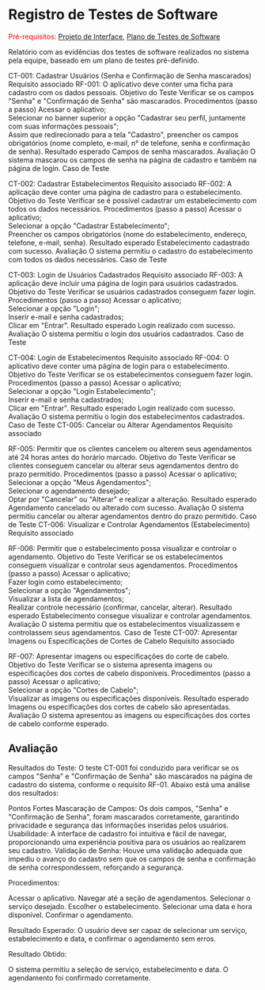 # Registro de Testes de Software

<span style="color:red">Pré-requisitos: <a href="3-Projeto de Interface.md"> Projeto de Interface</a></span>, <a href="8-Plano de Testes de Software.md"> Plano de Testes de Software</a>

Relatório com as evidências dos testes de software realizados no sistema pela equipe, baseado em um plano de testes pré-definido.

CT-001: Cadastrar Usuários (Senha e Confirmação de Senha mascarados)
Requisito associado	RF-001: O aplicativo deve conter uma ficha para cadastro com os dados pessoais.
Objetivo do Teste	Verificar se os campos "Senha" e "Confirmação de Senha" são mascarados.
Procedimentos (passo a passo)	Acessar o aplicativo; </br> Selecionar no banner superior a opção "Cadastrar seu perfil, juntamente com suas informações pessoais"; </br> Assim que redirecionado para a tela "Cadastro", preencher os campos obrigatórios (nome completo, e-mail, n° de telefone, senha e confirmação de senha).
Resultado esperado	Campos de senha mascarados.
Avaliação	O sistema mascarou os campos de senha na página de cadastro e também na página de login.
Caso de Teste	

CT-002: Cadastrar Estabelecimentos
Requisito associado	RF-002: A aplicação deve conter uma página de cadastro para o estabelecimento.
Objetivo do Teste	Verificar se é possível cadastrar um estabelecimento com todos os dados necessários.
Procedimentos (passo a passo)	Acessar o aplicativo; </br> Selecionar a opção "Cadastrar Estabelecimento"; </br> Preencher os campos obrigatórios (nome do estabelecimento, endereço, telefone, e-mail, senha).
Resultado esperado	Estabelecimento cadastrado com sucesso.
Avaliação	O sistema permitiu o cadastro do estabelecimento com todos os dados necessários.
Caso de Teste	

CT-003: Login de Usuários Cadastrados
Requisito associado	RF-003: A aplicação deve incluir uma página de login para usuários cadastrados.
Objetivo do Teste	Verificar se usuários cadastrados conseguem fazer login.
Procedimentos (passo a passo)	Acessar o aplicativo; </br> Selecionar a opção "Login"; </br> Inserir e-mail e senha cadastrados; </br> Clicar em "Entrar".
Resultado esperado	Login realizado com sucesso.
Avaliação	O sistema permitiu o login dos usuários cadastrados.
Caso de Teste	

CT-004: Login de Estabelecimentos
Requisito associado	RF-004: O aplicativo deve conter uma página de login para o estabelecimento.
Objetivo do Teste	Verificar se os estabelecimentos conseguem fazer login.
Procedimentos (passo a passo)	Acessar o aplicativo; </br> Selecionar a opção "Login Estabelecimento"; </br> Inserir e-mail e senha cadastrados; </br> Clicar em "Entrar".
Resultado esperado	Login realizado com sucesso.
Avaliação	O sistema permitiu o login dos estabelecimentos cadastrados.
Caso de Teste	CT-005: Cancelar ou Alterar Agendamentos
Requisito associado	

RF-005: Permitir que os clientes cancelem ou alterem seus agendamentos até 24 horas antes do horário marcado.
Objetivo do Teste	Verificar se clientes conseguem cancelar ou alterar seus agendamentos dentro do prazo permitido.
Procedimentos (passo a passo)	Acessar o aplicativo; </br> Selecionar a opção "Meus Agendamentos"; </br> Selecionar o agendamento desejado; </br> Optar por "Cancelar" ou "Alterar" e realizar a alteração.
Resultado esperado	Agendamento cancelado ou alterado com sucesso.
Avaliação	O sistema permitiu cancelar ou alterar agendamentos dentro do prazo permitido.
Caso de Teste	CT-006: Visualizar e Controlar Agendamentos (Estabelecimento)
Requisito associado	

RF-006: Permitir que o estabelecimento possa visualizar e controlar o agendamento.
Objetivo do Teste	Verificar se os estabelecimentos conseguem visualizar e controlar seus agendamentos.
Procedimentos (passo a passo)	Acessar o aplicativo; </br> Fazer login como estabelecimento; </br> Selecionar a opção "Agendamentos"; </br> Visualizar a lista de agendamentos; </br> Realizar controle necessário (confirmar, cancelar, alterar).
Resultado esperado	Estabelecimento consegue visualizar e controlar agendamentos.
Avaliação	O sistema permitiu que os estabelecimentos visualizassem e controlassem seus agendamentos.
Caso de Teste	CT-007: Apresentar Imagens ou Especificações de Cortes de Cabelo
Requisito associado	

RF-007: Apresentar imagens ou especificações do corte de cabelo.
Objetivo do Teste	Verificar se o sistema apresenta imagens ou especificações dos cortes de cabelo disponíveis.
Procedimentos (passo a passo)	Acessar o aplicativo; </br> Selecionar a opção "Cortes de Cabelo"; </br> Visualizar as imagens ou especificações disponíveis.
Resultado esperado	Imagens ou especificações dos cortes de cabelo são apresentadas.
Avaliação	O sistema apresentou as imagens ou especificações dos cortes de cabelo conforme esperado.

## Avaliação

Resultados do Teste:
O teste CT-001 foi conduzido para verificar se os campos "Senha" e "Confirmação de Senha" são mascarados na página de cadastro do sistema, conforme o requisito RF-01. Abaixo está uma análise dos resultados:

Pontos Fortes
Mascaração de Campos: Os dois campos, "Senha" e "Confirmação de Senha", foram mascarados corretamente, garantindo privacidade e segurança das informações inseridas pelos usuários.
Usabilidade: A interface de cadastro foi intuitiva e fácil de navegar, proporcionando uma experiência positiva para os usuários ao realizarem seu cadastro.
Validação de Senha: Houve uma validação adequada que impediu o avanço do cadastro sem que os campos de senha e confirmação de senha correspondessem, reforçando a segurança.

Procedimentos:

Acessar o aplicativo.
Navegar até a seção de agendamentos.
Selecionar o serviço desejado.
Escolher o estabelecimento.
Selecionar uma data e hora disponível.
Confirmar o agendamento.

Resultado Esperado: O usuário deve ser capaz de selecionar um serviço, estabelecimento e data, e confirmar o agendamento sem erros.

Resultado Obtido:

O sistema permitiu a seleção de serviço, estabelecimento e data.
O agendamento foi confirmado corretamente.


